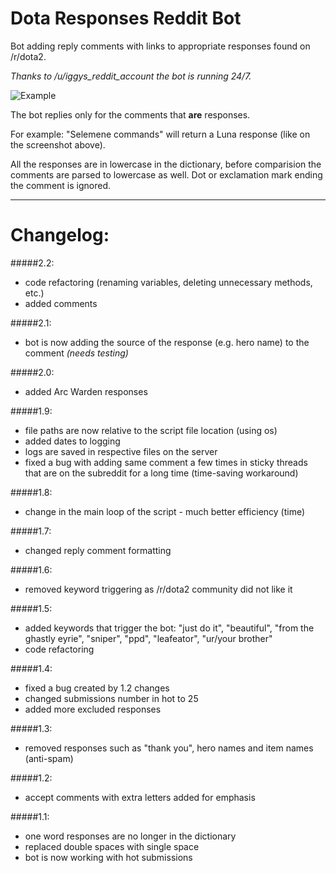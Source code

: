 # Dota Responses Reddit Bot
Bot adding reply comments with links to appropriate responses found on /r/dota2.

*Thanks to /u/iggys_reddit_account the bot is running 24/7.*

![Example](http://i.imgur.com/loqqDXk.png)

The bot replies only for the comments that **are** responses. 

For example:
"Selemene commands" will return a Luna response (like on the screenshot above). 

All the responses are in lowercase in the dictionary, before comparision the comments are parsed to lowercase as well. Dot or exclamation mark ending the comment is ignored.

---
# Changelog:
#####2.2:
* code refactoring (renaming variables, deleting unnecessary methods, etc.)
* added comments

#####2.1:
* bot is now adding the source of the response (e.g. hero name) to the comment *(needs testing)*

#####2.0:
* added Arc Warden responses

#####1.9:
* file paths are now relative to the script file location (using os)
* added dates to logging
* logs are saved in respective files on the server
* fixed a bug with adding same comment a few times in sticky threads that are on the subreddit for a long time (time-saving workaround)

#####1.8:
* change in the main loop of the script - much better efficiency (time)

#####1.7:
* changed reply comment formatting

#####1.6:
* removed keyword triggering as /r/dota2 community did not like it

#####1.5:
* added keywords that trigger the bot: "just do it", "beautiful", "from the ghastly eyrie", "sniper", "ppd", "leafeator", "ur/your brother"
* code refactoring

#####1.4:
* fixed a bug created by 1.2 changes
* changed submissions number in hot to 25
* added more excluded responses

#####1.3:
* removed responses such as "thank you", hero names and item names (anti-spam)

#####1.2:
* accept comments with extra letters added for emphasis

#####1.1:
* one word responses are no longer in the dictionary
* replaced double spaces with single space
* bot is now working with hot submissions
